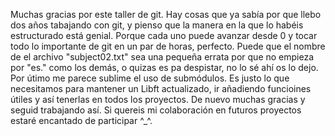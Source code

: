 Muchas gracias por este taller de git.
Hay cosas que ya sabía por que llebo dos años tabajando con git, y pienso que la manera en la que lo habéis estructurado está genial. Porque cada uno puede avanzar desde 0 y tocar todo lo importante de git en un par de horas, perfecto.
Puede que el nombre de el archivo "subject02.txt" sea una pequeña errata por que no empieza por "es." como los demás, o quizas es pa despistar, no lo sé ahí os lo dejo.
Por útimo me parece sublime el uso de submódulos. Es justo lo que necesitamos para mantener un Libft actualizado, ir añadiendo funcioines útiles y así tenerlas en todos los proyectos.
De nuevo muchas gracias y seguid trabajando así. Si quereis mi colaboración en futuros proyectos estaré encantado de participar ^_^.